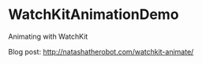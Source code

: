 WatchKitAnimationDemo
=====================

Animating with WatchKit

Blog post: http://natashatherobot.com/watchkit-animate/

